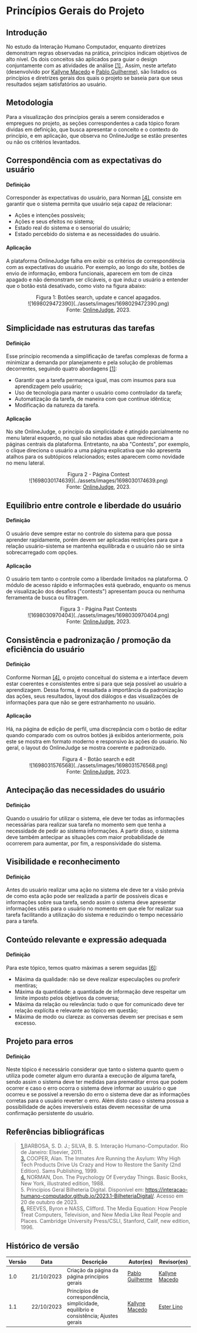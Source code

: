 # **Princípios Gerais do Projeto**

## Introdução

No estudo da Interação Humano Computador, enquanto diretrizes demonstram regras observadas na prática, princípios indicam objetivos de alto nível. Os dois conceitos são aplicados para guiar o design conjuntamente com as atividades de análise <a id="anchor_1" href="#REF1">[1] </a>. Assim, neste artefato (desenvolvido por [Kallyne Macedo](https://github.com/kalipassos) e [Pablo Guilherme](https://github.com/PabloGJBS)), são listados os princípios e diretrizes gerais dos quais o projeto se baseia para que seus resultados sejam satisfatórios ao usuário.

## Metodologia

Para a visualização dos princípios gerais a serem considerados e empregues no projeto, as seções correspondentes a cada tópico foram dividas em definição, que busca apresentar o conceito e o contexto do princípio, e em aplicação, que observa no OnlineJudge se estão presentes ou não os critérios levantados. 

## Correspondência com as expectativas do usuário

#### Definição

Corresponder às expectativas do usuário, para Norman <a id="anchor_4" href="#REF4">[4]</a>, consiste em garantir que o sistema permita que usuário seja capaz de relacionar:<br>

- Ações e intenções possíveis;<br>
- Ações e seus efeitos no sistema;<br>
- Estado real do sistema e o sensorial do usuário;<br>
- Estado percebido do sistema e as necessidades do usuário. 

#### Aplicação

A plataforma OnlineJudge falha em exibir os critérios de correspondência com as expectativas do usuário. Por exemplo, ao longo do site, botões de envio de informação, embora funcionais, aparecem em tom de cinza apagado e não demonstram ser clicáveis, o que induz o usuário a entender que o botão está desativado, como visto na figura abaixo:

<center>Figura 1: Botões search, update e cancel apagados.<br>
![1698029472390](../assets/images/1698029472390.png)<br>
Fonte: <a href="https://onlinejudge.org/index.php?option=com_comprofiler&Itemid=3&task=userDetails">OnlineJudge</a>, 2023. </center>


## Simplicidade nas estruturas das tarefas

#### Definição

Esse princípio recomenda a simplificação de tarefas complexas de forma a minimizar a demanda por planejamento e pela solução de problemas decorrentes, seguindo quatro abordagens <a id="anchor_1" href="#REF1">[1]</a>:<br>
- Garantir que a tarefa permaneça igual, mas com insumos para sua aprendizagem pelo usuário; <br>
- Uso de tecnologia para manter o usuário como controlador da tarefa;<br>
- Automatização da tarefa, de maneira com que continue idêntica;<br>
- Modificação da natureza da tarefa.

#### Aplicação

No site OnlineJudge, o princípio da simplicidade é atingido parcialmente no menu lateral esquerdo, no qual são notadas abas que redirecionam a páginas centrais da plataforma. Entretanto, na aba "Contests", por exemplo, o clique direciona o usuário a uma página explicativa que não apresenta atalhos para os subtópicos relacionados; estes aparecem como novidade no menu lateral.

<center>Figura 2 - Página Contest<br>
![1698030174639](../assets/images/1698030174639.png)<br>
Fonte: <a href="https://onlinejudge.org/index.php?option=com_comprofiler&Itemid=3&task=userDetails">OnlineJudge</a>, 2023. </center>

## Equilíbrio entre controle e liberdade do usuário

#### Definição

O usuário deve sempre estar no controle do sistema para que possa aprender rapidamente, porém devem ser aplicadas restrições para que a relação usuário-sistema se mantenha equilibrada e o usuário não se sinta sobrecarregado com opções. 

#### Aplicação

O usuário tem tanto o controle como a liberdade limitados na plataforma. O módulo de acesso rápido e informações está quebrado, enquanto os menus de visualização dos desafios ("contests") apresentam pouca ou nenhuma ferramenta de busca ou filtragem.

<center>Figura 3 - Página Past Contests<br>
![1698030970404](../assets/images/1698030970404.png)<br>
Fonte: <a href="https://onlinejudge.org/index.php?option=com_comprofiler&Itemid=3&task=userDetails">OnlineJudge</a>, 2023. </center>

## Consistência e padronização / promoção da eficiência do usuário

#### Definição

Conforme Norman <a id="anchor_4" href="#REF4">[4]</a>, o projeto conceitual do sistema e a interface devem estar coerentes e consistentes entre si para que seja possível ao usuário a aprendizagem. Dessa forma, é ressaltada a importância da padronização das ações, seus resultados, layout dos diálogos e das visualizações de informações para que não se gere estranhamento no usuário. 

#### Aplicação

Há, na página de edição de perfil, uma discrepância com o botão de editar quando comparado com os outros botões já exibidos anteriormente, pois este se mostra em formato moderno e responsivo às ações do usuário. 
No geral, o layout do OnlineJudge se mostra coerente e padronizado.

<center>Figura 4 - Botão search e edit<br>
![1698031576568](../assets/images/1698031576568.png)<br>
Fonte: <a href="https://onlinejudge.org/index.php?option=com_comprofiler&Itemid=3&task=userDetails">OnlineJudge</a>, 2023. </center>


## Antecipação das necessidades do usuário

#### Definição

Quando o usuário for utilizar o sistema, ele deve ter todas as informações necessárias para realizar sua tarefa no momento sem que tenha a necessidade de pedir ao sistema informações. A partir disso, o sistema deve também antecipar as situações com maior probabilidade de ocorrerem para aumentar, por fim, a responsividade do sistema.

## Visibilidade e reconhecimento

#### Definição

Antes do usuário realizar uma ação no sistema ele deve ter a visão prévia de como esta ação pode ser realizada a partir de possiveis dicas e informações sobre sua tarefa, sendo assim o sistema deve apresentar informações utéis para o usuário no momento em que ele for realizar sua tarefa facilitando a utilização do sistema e reduzindo o tempo necessário para a tarefa.

## Conteúdo relevante e expressão adequada

#### Definição

Para este tópico, temos quatro máximas a serem seguidas <a id="anchor_6" href="#REF6">[6]</a>:

- Máxima da qualidade: não se deve realizar especulações ou proferir mentiras;
- Máxima da quantidade: a quantidade de informação deve respeitar um limite imposto pelos objetivos da conversa;
- Máxima da relação ou relevância: tudo o que for comunicado deve ter relação explícita e relevante ao tópico em questão;
- Máxima de modo ou clareza: as conversas devem ser precisas e sem excesso.

## Projeto para erros

#### Definição

Neste tópico é necessário considerar que tanto o sistema quanto quem o utiliza pode cometer algum erro duranta a execução de alguma tarefa, sendo assim o sistema deve ter medidas para premeditar erros que podem ocorrer e caso o erro ocorra o sistema deve informar ao usuário o que ocorreu e se possivel a reversão do erro o sistema deve dar as informações corretas para o usuário reverter o erro. Além disto caso o sistema possua a possibilidade de ações irreversíveis estas devem necessitar de uma confirmação persistente do usuário.

## Referências bibliográficas

> <a id="REF1" href="#anchor_1">1.</a>BARBOSA, S. D. J.; SILVA, B. S. Interação Humano-Computador. Rio de Janeiro: Elsevier, 2011.<br>
> <a id="REF3" href="#anchor_3">3.</a> COOPER, Alan. The Inmates Are Running the Asylum: Why High Tech Products Drive Us Crazy and How to Restore the Sanity (2nd Edition). Sams Publishing, 1999.<br>
> <a id="REF4" href="#anchor_4">4.</a> NORMAN, Don. The Psychology Of Everyday Things. Basic Books, New York, illustrated edition, 1988.<br>
> 5. Princípios Geral Bilheteria Digital. Disponível em: <https://interacao-humano-computador.github.io/2023.1-BilheteriaDigital/>. Acesso em 20 de outubro de 2023.<br>
<a id="REF6" href="#anchor_6">6.</a> REEVES, Byron e NASS, Clifford. The Media Equation: How People Treat Computers, Television, and New Media Like Real People and Places. Cambridge University Press/CSLI, Stanford, Calif, new edition, 1996.<br>

## Histórico de versão

| Versão | Data       | Descrição                                       | Autor(es)                                                                                     | Revisor(es)                                      |
| ------ | ---------- | ----------------------------------------------- | --------------------------------------------------------------------------------------------- | ------------------------------------------------ |
| 1.0  | 21/10/2023 | Criação da página da página princípios gerais | [Pablo Guilherme](https://github.com/PabloGJBS) | [Kallyne Macedo](https://github.com/kalipassos) |
| 1.1  | 22/10/2023 | Princípios de correspondência, simplicidade, equilíbrio e consistência; Ajustes gerais  | [Kallyne Macedo](https://github.com/kalipassos) | [Ester Lino](https://github.com/esteerlino) |
